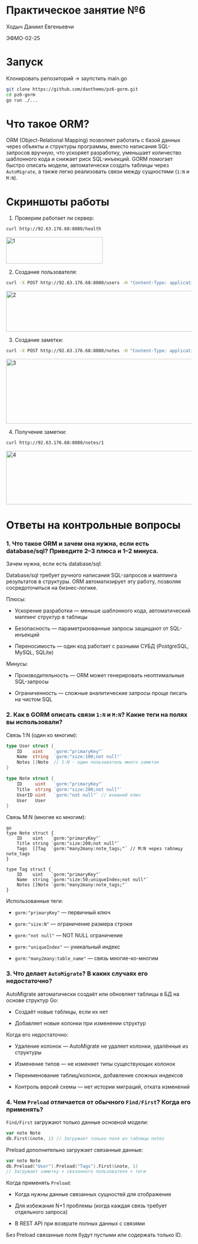 # Практическое занятие №6

Ходыч Даниил Евгеньевчи

ЭФМО-02-25

# Запуск

Клонировать репозиторий -> заупстить main.go

```bash
git clone https://github.com/danthemo/pz6-gorm.git
cd pz6-gorm
go run ./...
```

# Что такое ORM?

ORM (Object-Relational Mapping) позволяет работать с базой данных через объекты и структуры программы, вместо написания SQL-запросов вручную, что ускоряет разработку, уменьшает количество шаблонного кода и снижает риск SQL-инъекций. 
GORM помогает быстро описать модели, автоматически создать таблицы через `AutoMigrate`, а также легко реализовать связи между сущностями (`1:N` и `M:N`).

# Скриншоты работы

1. Проверим работает ли сервер:

```bash
curl http://92.63.176.68:8080/health
```

<img width="262" height="72" alt="1" src="https://github.com/user-attachments/assets/c892be5b-9957-4a20-80d2-5a78f2337440" />

2. Создание пользователя:

```bash
curl -X POST http://92.63.176.68:8080/users -H "Content-Type: application/json" -d "{\"name\":\"Alice\",\"email\":\"alice@example.com\"}"
```
<img width="539" height="110" alt="2" src="https://github.com/user-attachments/assets/db29b56b-001b-4715-8c05-c8ed92e00fce" />

3. Создание заметки:

```bash
curl -X POST http://92.63.176.68:8080/notes -H "Content-Type: application/json" -d "{\"title\":\"Первая заметка\",\"content\":\"Текст...\",\"userId\":1,\"tags\":[\"go\",\"gorm\"]}"
```

<img width="540" height="175" alt="3" src="https://github.com/user-attachments/assets/51813d01-1850-4aa6-9211-5f263bde4405" />

4. Получение заметки:

```bash
curl http://92.63.176.68:8080/notes/1
```

<img width="545" height="145" alt="4" src="https://github.com/user-attachments/assets/735d92ab-a682-481c-a978-7a48c4c4c13f" />

# Ответы на контрольные вопросы

### 1. Что такое ORM и зачем она нужна, если есть database/sql? Приведите 2–3 плюса и 1–2 минуса.
   
  Зачем нужна, если есть database/sql:

  Database/sql требует ручного написания SQL-запросов и маппинга результатов в структуры.
  ORM автоматизирует эту работу, позволяя сосредоточиться на бизнес-логике.
  
  Плюсы:
  
  - Ускорение разработки — меньше шаблонного кода, автоматический маппинг структур в таблицы
  
  - Безопасность — параметризованные запросы защищают от SQL-инъекций
  
  - Переносимость — один код работает с разными СУБД (PostgreSQL, MySQL, SQLite)
  
  Минусы:
  
  - Производительность — ORM может генерировать неоптимальные SQL-запросы
  
  - Ограниченность — сложные аналитические запросы проще писать на чистом SQL


### 2. Как в GORM описать связи `1:N` и `M:N`? Какие теги на полях вы использовали?

  Связь 1:N (один ко многим):
  
  ```go
  type User struct {
      ID    uint    `gorm:"primaryKey"`
      Name  string  `gorm:"size:100;not null"`
      Notes []Note  // 1:N - один пользователь много заметок
  }

  type Note struct {
      ID     uint   `gorm:"primaryKey"`
      Title  string `gorm:"size:200;not null"`
      UserID uint   `gorm:"not null"` // внешний ключ
      User   User
  }
  ```

  Связь M:N (многие ко многим):

  ```
  go
  type Note struct {
      ID    uint   `gorm:"primaryKey"`
      Title string `gorm:"size:200;not null"`
      Tags  []Tag  `gorm:"many2many:note_tags;"` // M:N через таблицу note_tags
  }
  
  type Tag struct {
      ID    uint   `gorm:"primaryKey"`
      Name  string `gorm:"size:50;uniqueIndex;not null"`
      Notes []Note `gorm:"many2many:note_tags;"`
  }
  ```

  Использованные теги:
  
  - `gorm:"primaryKey"` — первичный ключ
  
  - `gorm:"size:N"` — ограничение размера строки
  
  - `gorm:"not null"` — NOT NULL ограничение
  
  - `gorm:"uniqueIndex"` — уникальный индекс
  
  - `gorm:"many2many:table_name"` — связь многие-ко-многим

### 3. Что делает `AutoMigrate`? В каких случаях его недостаточно?

  AutoMigrate автоматически создаёт или обновляет таблицы в БД на основе структур Go:
  
  - Создаёт новые таблицы, если их нет
  
  - Добавляет новые колонки при изменении структур
  
  Когда его недостаточно:
  
  - Удаление колонок — AutoMigrate не удаляет колонки, удалённые из структуры
  
  - Изменение типов — не изменяет типы существующих колонок
  
  - Переименование таблиц/колонок, добавление сложных индексов
  
  - Контроль версий схемы — нет истории миграций, отката изменений

### 4. Чем `Preload` отличается от обычного `Find/First`? Когда его применять?

  `Find/First` загружают только данные основной модели:

  ```go
  var note Note
  db.First(&note, 1) // Загружает только поля из таблицы notes
  ```

  Preload дополнительно загружает связанные данные:

  ```go
  var note Note
  db.Preload("User").Preload("Tags").First(&note, 1)
  // Загружает заметку + связанного пользователя + теги
  ```

  Когда применять `Preload`:
  
  - Когда нужны данные связанных сущностей для отображения
  
  - Для избежания N+1 проблемы (когда каждая связь требует отдельного запроса)
  
  - В REST API при возврате полных данных с связями
  
  Без Preload связанные поля будут пустыми или содержать только ID.
